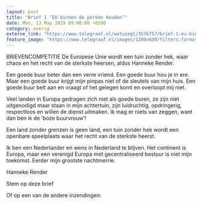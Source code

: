 ```yaml
---
layout: post
title: "Brief 1 ’EU binnen de perken houden’"
date: Mon, 13 May 2019 09:00:00 +0200
category: overig
externe_link: "https://www.telegraaf.nl/watuzegt/3576757/brief-1-eu-binnen-de-perken-houden"
feature_image: "https://www.telegraaf.nl/images/1200x630/filters:format(jpeg):quality(80)/cdn-kiosk-api.telegraaf.nl/3a41ffea-754d-11e9-9c2d-02d1dbdc35d1.jpg"
---
```


<p class="intro">BRIEVENCOMPETITIE De Europese Unie wordt een tuin zonder hek, waar chaos en het recht van de sterkste heersen, aldus Hanneke Render.</p> <p>Een goede buur beter dan een verre vriend. Een goede buur hou je in ere. Maar een goede buur krijgt mijn pinpas niet of de sleutels van mijn huis. Een goede buur belt aan en vraagt of het gelegen komt en overloopt mij niet.</p><p>Veel landen in Europa gedragen zich niet als goede buren, ze zijn niet uitgenodigd maar staan in mijn achtertuin, zijn luidruchtig, opdringerig, respectloos en willen de dienst uitmaken. Ik mag er niets van zeggen, want dan ben ik de ’boze buurvrouw’!</p><p>Een land zonder grenzen is geen land, een tuin zonder hek wordt een openbare speelplaats waar het recht van de sterkste heerst.</p><p>Ik ben een Nederlander en wens in Nederland te blijven. Het continent is Europa, maar een verenigd Europa met gecentraliseerd bestuur is niet mijn toekomst. Eerder mijn grootste nachtmerrie.</p><p>Hanneke Render</p><p>Stem op deze brief</p><p>Of op een van de andere inzendingen:</p>
